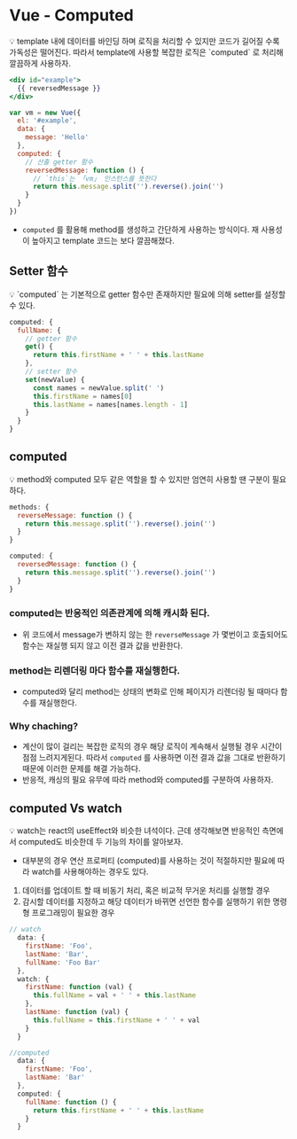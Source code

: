 # Vue - Computed

<aside>
💡 template 내에 데이터를 바인딩 하며 로직을 처리할 수 있지만 코드가 길어질 수록 가독성은 떨어진다. 따라서 template에 사용할 복잡한 로직은 `computed` 로 처리해 깔끔하게 사용하자.

</aside>

```jsx
<div id="example">
  {{ reversedMessage }}
</div>

var vm = new Vue({
  el: '#example',
  data: {
    message: 'Hello'
  },
  computed: {
    // 산출 getter 함수
    reversedMessage: function () {
      // `this`는 「vm」 인스턴스를 뜻한다
      return this.message.split('').reverse().join('')
    }
  }
})
```

- `computed` 를 활용해 method를 생성하고 간단하게 사용하는 방식이다. 재 사용성이 높아지고 template 코드는 보다 깔끔해졌다.

## Setter 함수

<aside>
💡 `computed` 는 기본적으로 getter 함수만 존재하지만 필요에 의해 setter를 설정할 수 있다.

</aside>

```jsx
computed: {
  fullName: {
    // getter 함수
    get() {
      return this.firstName + ' ' + this.lastName
    },
    // setter 함수
    set(newValue) {
      const names = newValue.split(' ')
      this.firstName = names[0]
      this.lastName = names[names.length - 1]
    }
  }
}
```

## computed

<aside>
💡 method와 computed 모두 같은 역할을 할 수 있지만 엄연히 사용할 땐 구분이 필요하다.

</aside>

```jsx
methods: {
  reverseMessage: function () {
    return this.message.split('').reverse().join('')
  }
}

computed: {
  reversedMessage: function () {
    return this.message.split('').reverse().join('')
  }
}
```

### computed는 반응적인 의존관계에 의해 캐시화 된다.

- 위 코드에서 message가 변하지 않는 한 `reverseMessage` 가 몇번이고 호출되어도 함수는 재실행 되지 않고 이전 결과 값을 반환한다.

### method는 리렌더링 마다 함수를 재실행한다.

- computed와 달리 method는 상태의 변화로 인해 페이지가 리렌더링 될 때마다 함수를 재실행한다.

### Why chaching?

- 계산이 많이 걸리는 복잡한 로직의 경우 해당 로직이 계속해서 실행될 경우 시간이 점점 느려지게된다. 따라서 `computed` 를 사용하면 이전 결과 값을 그대로 반환하기 때문에 이러한 문제를 해결 가능하다.
- 반응적, 캐싱의 필요 유무에 따라 method와 computed를 구분하여 사용하자.

## computed Vs watch

<aside>
💡 watch는 react의 useEffect와 비슷한 녀석이다. 근데 생각해보면 반응적인 측면에서 computed도 비슷한데 두 기능의 차이를 알아보자.

</aside>

- 대부분의 경우 연산 프로퍼티 (computed)를 사용하는 것이 적절하지만 필요에 따라 watch를 사용해야하는 경우도 있다.

1. 데이터를 업데이트 할 때 비동기 처리, 혹은 비교적 무거운 처리를 실행할 경우
2. 감시할 데이터를 지정하고 해당 데이터가 바뀌면 선언한 함수를 실행하기 위한 명령형 프로그래밍이 필요한 경우

```jsx
// watch
  data: {
    firstName: 'Foo',
    lastName: 'Bar',
    fullName: 'Foo Bar'
  },
  watch: {
    firstName: function (val) {
      this.fullName = val + ' ' + this.lastName
    },
    lastName: function (val) {
      this.fullName = this.firstName + ' ' + val
    }
  }

//computed
  data: {
    firstName: 'Foo',
    lastName: 'Bar'
  },
  computed: {
    fullName: function () {
      return this.firstName + ' ' + this.lastName
    }
  }
```